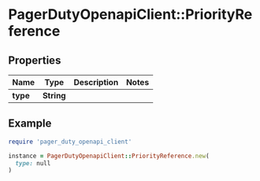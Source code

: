 # PagerDutyOpenapiClient::PriorityReference

## Properties

| Name | Type | Description | Notes |
| ---- | ---- | ----------- | ----- |
| **type** | **String** |  |  |

## Example

```ruby
require 'pager_duty_openapi_client'

instance = PagerDutyOpenapiClient::PriorityReference.new(
  type: null
)
```

